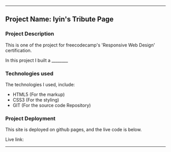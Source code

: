 <hr>

## Project Name: Iyin's Tribute Page

### Project Description
This is one of the project for freecodecamp's 'Responsive Web Design' certification.

In this project I built a ________

### Technologies used
The technologies I used, include:
* HTML5 (For the markup)
* CSS3 (For the styling)
* GIT (For the source code Repository)

### Project Deployment
This site is deployed on github pages, and the live code is below.

Live link: 

<hr>
